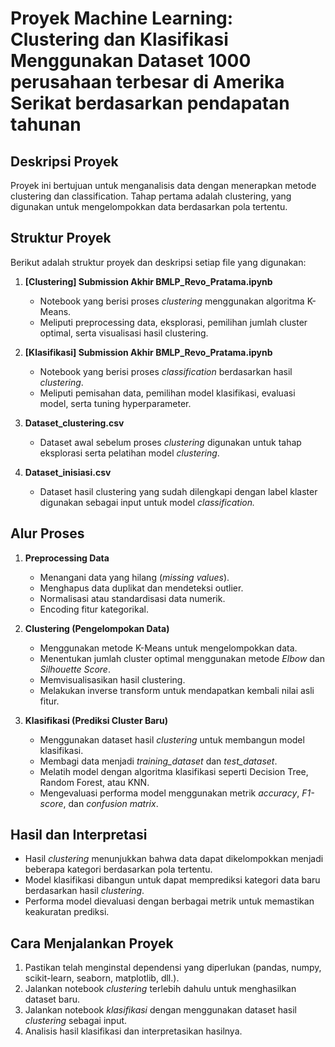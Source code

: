 # Proyek Machine Learning: Clustering dan Klasifikasi Menggunakan Dataset 1000 perusahaan terbesar di Amerika Serikat berdasarkan pendapatan tahunan
## Deskripsi Proyek
Proyek ini bertujuan untuk menganalisis data dengan menerapkan metode clustering dan classification.
Tahap pertama adalah clustering, yang digunakan untuk mengelompokkan data berdasarkan pola tertentu.
## Struktur Proyek
Berikut adalah struktur proyek dan deskripsi setiap file yang digunakan:

1. **[Clustering] Submission Akhir BMLP_Revo_Pratama.ipynb**  
   - Notebook yang berisi proses *clustering* menggunakan algoritma K-Means.
   - Meliputi preprocessing data, eksplorasi, pemilihan jumlah cluster optimal, serta visualisasi hasil clustering.

2. **[Klasifikasi] Submission Akhir BMLP_Revo_Pratama.ipynb**  
   - Notebook yang berisi proses *classification* berdasarkan hasil *clustering*.
   - Meliputi pemisahan data, pemilihan model klasifikasi, evaluasi model, serta tuning hyperparameter.

3. **Dataset_clustering.csv**  
   - Dataset awal sebelum proses *clustering* digunakan untuk tahap eksplorasi serta pelatihan model *clustering*.

4. **Dataset_inisiasi.csv**  
   - Dataset hasil clustering yang sudah dilengkapi dengan label klaster digunakan sebagai input untuk model *classification.*

## Alur Proses
1. **Preprocessing Data**  
   - Menangani data yang hilang (*missing values*).  
   - Menghapus data duplikat dan mendeteksi outlier.  
   - Normalisasi atau standardisasi data numerik.  
   - Encoding fitur kategorikal.

2. **Clustering (Pengelompokan Data)**  
   - Menggunakan metode K-Means untuk mengelompokkan data.  
   - Menentukan jumlah cluster optimal menggunakan metode *Elbow* dan *Silhouette Score*.  
   - Memvisualisasikan hasil clustering.  
   - Melakukan inverse transform untuk mendapatkan kembali nilai asli fitur.

3. **Klasifikasi (Prediksi Cluster Baru)**  
   - Menggunakan dataset hasil *clustering* untuk membangun model klasifikasi.  
   - Membagi data menjadi *training_dataset* dan *test_dataset*.  
   - Melatih model dengan algoritma klasifikasi seperti Decision Tree, Random Forest, atau KNN.  
   - Mengevaluasi performa model menggunakan metrik *accuracy*, *F1-score*, dan *confusion matrix*. 

## Hasil dan Interpretasi
- Hasil *clustering* menunjukkan bahwa data dapat dikelompokkan menjadi beberapa kategori berdasarkan pola tertentu.  
- Model klasifikasi dibangun untuk dapat memprediksi kategori data baru berdasarkan hasil *clustering*.  
- Performa model dievaluasi dengan berbagai metrik untuk memastikan keakuratan prediksi.  

## Cara Menjalankan Proyek
1. Pastikan telah menginstal dependensi yang diperlukan (pandas, numpy, scikit-learn, seaborn, matplotlib, dll.).
2. Jalankan notebook *clustering* terlebih dahulu untuk menghasilkan dataset baru.
3. Jalankan notebook *klasifikasi* dengan menggunakan dataset hasil *clustering* sebagai input.
4. Analisis hasil klasifikasi dan interpretasikan hasilnya.
